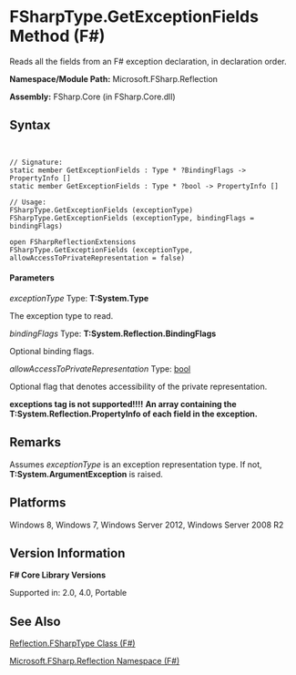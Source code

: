 # FSharpType.GetExceptionFields Method (F#)

Reads all the fields from an F# exception declaration, in declaration order.

**Namespace/Module Path:** Microsoft.FSharp.Reflection

**Assembly:** FSharp.Core (in FSharp.Core.dll)


## Syntax


```


// Signature:
static member GetExceptionFields : Type * ?BindingFlags -> PropertyInfo []
static member GetExceptionFields : Type * ?bool -> PropertyInfo []

// Usage:
FSharpType.GetExceptionFields (exceptionType)
FSharpType.GetExceptionFields (exceptionType, bindingFlags = bindingFlags)

open FSharpReflectionExtensions
FSharpType.GetExceptionFields (exceptionType, allowAccessToPrivateRepresentation = false)

```



#### Parameters
*exceptionType*
Type: **T:System.Type**


The exception type to read.


*bindingFlags*
Type: **T:System.Reflection.BindingFlags**


Optional binding flags.


*allowAccessToPrivateRepresentation*
Type: [bool](http://msdn.microsoft.com/en-us/library/89c0cf9c-49ce-4207-a3be-555851a67dd5)


Optional flag that denotes accessibility of the private representation.



**exceptions tag is not supported!!!!**
**An array containing the T:System.Reflection.PropertyInfo of each field in the exception.**
## Remarks
Assumes *exceptionType* is an exception representation type. If not, **T:System.ArgumentException** is raised.


## Platforms
Windows 8, Windows 7, Windows Server 2012, Windows Server 2008 R2


## Version Information
**F# Core Library Versions**

Supported in: 2.0, 4.0, Portable


## See Also
[Reflection.FSharpType Class &#40;F&#35;&#41;](Reflection.FSharpType-Class-%28FSharp%29.md)

[Microsoft.FSharp.Reflection Namespace &#40;F&#35;&#41;](Microsoft.FSharp.Reflection-Namespace-%28FSharp%29.md)

